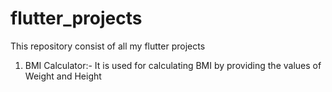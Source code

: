 # flutter_projects
This repository consist of all my flutter projects
1) BMI Calculator:- 
    It is used for calculating BMI by providing the values of Weight and Height
